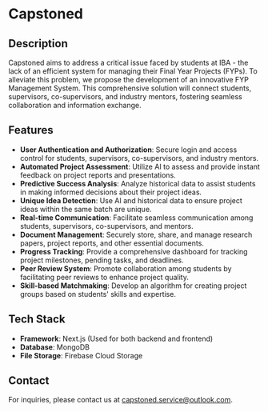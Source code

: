 # Capstoned

## Description
Capstoned aims to address a critical issue faced by students at IBA - the lack of an efficient system for managing their Final Year Projects (FYPs). To alleviate this problem, we propose the development of an innovative FYP Management System. This comprehensive solution will connect students, supervisors, co-supervisors, and industry mentors, fostering seamless collaboration and information exchange.

## Features
- **User Authentication and Authorization**: Secure login and access control for students, supervisors, co-supervisors, and industry mentors.
- **Automated Project Assessment**: Utilize AI to assess and provide instant feedback on project reports and presentations.
- **Predictive Success Analysis**: Analyze historical data to assist students in making informed decisions about their project ideas.
- **Unique Idea Detection**: Use AI and historical data to ensure project ideas within the same batch are unique.
- **Real-time Communication**: Facilitate seamless communication among students, supervisors, co-supervisors, and mentors.
- **Document Management**: Securely store, share, and manage research papers, project reports, and other essential documents.
- **Progress Tracking**: Provide a comprehensive dashboard for tracking project milestones, pending tasks, and deadlines.
- **Peer Review System**: Promote collaboration among students by facilitating peer reviews to enhance project quality.
- **Skill-based Matchmaking**: Develop an algorithm for creating project groups based on students' skills and expertise.

## Tech Stack
- **Framework**: Next.js (Used for both backend and frontend)
- **Database**: MongoDB
- **File Storage**: Firebase Cloud Storage

## Contact
For inquiries, please contact us at capstoned.service@outlook.com.
